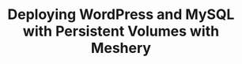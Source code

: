 ---
title: "Deploying WordPress and MySQL with Persistent Volumes with Meshery"
passing_percentage: 70
questions:
  - id: "q1"
    text: "According to the course, what is the fundamental problem with running stateful applications like databases on Kubernetes without a persistent storage solution?"
    type: "single-answer"
    marks: 2
    options:
      - id: "a"
        text: "The application runs too slowly."
      - id: "b"
        text: "Data is lost if the pod fails, is rescheduled, or restarted."
        is_correct: true
      - id: "c"
        text: "The application cannot be accessed from the internet."
      - id: "d"
        text: "It uses too much CPU and memory."
  - id: "q2"
    text: "The course guides you to create and configure several components. Which of the following components are specifically mentioned for storing application data and credentials? (Select all that apply)"
    type: "multiple-answer"
    marks: 2
    options:
      - id: "a"
        text: "A Persistent Volume for WordPress"
        is_correct: true
      - id: "b"
        text: "A Secret for the MySQL password"
        is_correct: true
      - id: "c"
        text: "A Persistent Volume for MySQL"
        is_correct: true
      - id: "d"
        text: "A ConfigMap for the WordPress theme"
  - id: "q3"
    text: "What is a 'design' in the context of Meshery as described in the tutorial?"
    type: "single-answer"
    marks: 2
    options:
      - id: "a"
        text: "The visual CSS theme for the WordPress site."
      - id: "b"
        text: "A plan for organizing the pods on different nodes."
      - id: "c"
        text: "An importable file that contains the application's component configurations."
        is_correct: true
      - id: "d"
        text: "A log file that records deployment errors."
  - id: "q4"
    text: "Which of the following are key actions the course teaches you to perform directly within the Meshery user interface? (Select all that apply)"
    type: "multiple-answer"
    marks: 2
    options:
      - id: "a"
        text: "Importing and merging design files."
        is_correct: true
      - id: "b"
        text: "Writing the PHP code for the WordPress application."
      - id: "c"
        text: "Validating the design and deploying it to the cluster."
        is_correct: true
      - id: "d"
        text: "Visualizing the deployed resources after a successful deployment."
        is_correct: true
  - id: "q5"
    text: "What specific Kubernetes object is used to request storage from a Persistent Volume?"
    type: "single-answer"
    marks: 2
    options:
      - id: "a"
        text: "A StorageClaim"
      - id: "b"
        text: "A Persistent Volume Claim (PVC)"
        is_correct: true
      - id: "c"
        text: "A Secret"
      - id: "d"
        text: "A StatefulSet"
  - id: "q6"
    text: "The tutorial utilizes Meshery Playground as the environment for this deployment. What is the primary benefit of using the Playground?"
    type: "single-answer"
    marks: 2
    options:
      - id: "a"
        text: "It allows you to learn without needing to set up your own Kubernetes cluster."
        is_correct: true
      - id: "b"
        text: "It provides a text editor for modifying WordPress."
      - id: "c"
        text: "It automatically purchases the fastest available storage."
      - id: "d"
        text: "It is the only place where WordPress can be legally deployed."
  - id: "q7"
    text: "Why is it necessary to create a Kubernetes Secret for the MySQL password?"
    type: "single-answer"
    marks: 2
    options:
      - id: "a"
        text: "To make the password available to the public."
      - id: "b"
        text: "To avoid hardcoding sensitive information directly into configuration files."
        is_correct: true
      - id: "c"
        text: "To automatically generate a strong password."
      - id: "d"
        text: "To encrypt the entire MySQL database."
layout: "test"
type: "test"
---
